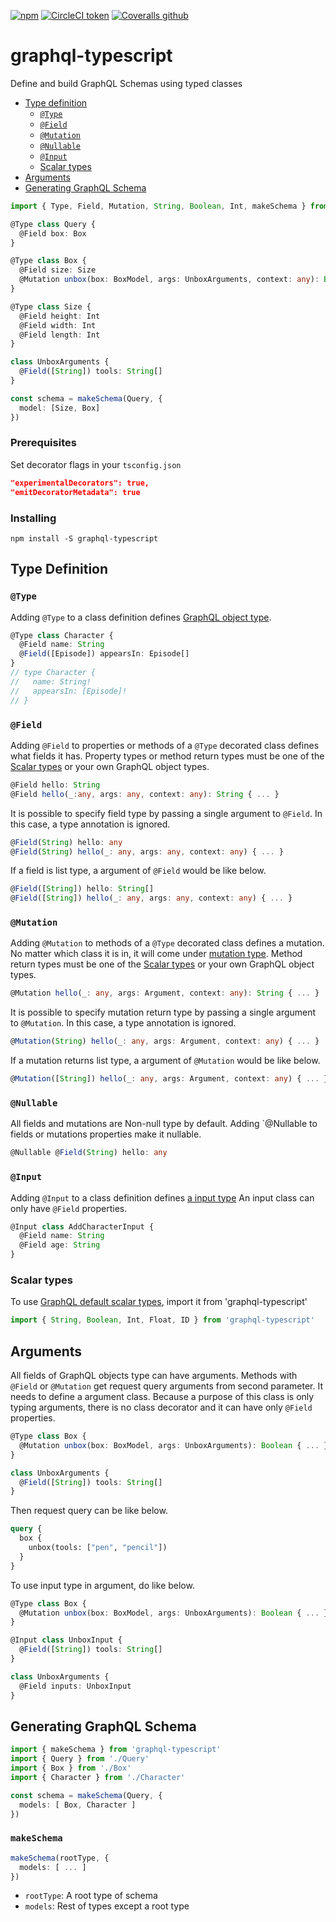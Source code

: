  [![npm](https://img.shields.io/npm/dt/graphql-typescript.svg?style=for-the-badge)](https://www.npmjs.com/package/graphql-typescript) [![CircleCI token](https://img.shields.io/circleci/token/13928c03d7e040db692e4a58e8a387a856d12fd7/project/github/vichyssoise/graphql-typescript/master.svg?style=for-the-badge)](https://circleci.com/gh/vichyssoise/graphql-typescript/tree/master) [![Coveralls github](https://img.shields.io/coveralls/github/vichyssoise/graphql-typescript/master.svg?style=for-the-badge)](https://coveralls.io/github/vichyssoise/graphql-typescript?branch=master)

# graphql-typescript

Define and build GraphQL Schemas using typed classes

- [Type definition](#type-definition)
  + [`@Type`](#@type)
  + [`@Field`](#@field)
  + [`@Mutation`](#@mutation)
  + [`@Nullable`](#@nullable)
  + [`@Input`](#@input)
  + [Scalar types](#scalar-types)
- [Arguments](#arguments)
- [Generating GraphQL Schema](#generating-graphql-schema)


```ts
import { Type, Field, Mutation, String, Boolean, Int, makeSchema } from 'graphql-typescript'

@Type class Query {
  @Field box: Box
}

@Type class Box {
  @Field size: Size
  @Mutation unbox(box: BoxModel, args: UnboxArguments, context: any): Boolean { ... }
}

@Type class Size {
  @Field height: Int
  @Field width: Int
  @Field length: Int
}

class UnboxArguments {
  @Field([String]) tools: String[]
}

const schema = makeSchema(Query, {
  model: [Size, Box]
})
```


### Prerequisites

Set decorator flags in your `tsconfig.json`

```json
"experimentalDecorators": true,
"emitDecoratorMetadata": true
```


### Installing

```
npm install -S graphql-typescript
```


## Type Definition

### `@Type`

Adding `@Type` to a class definition defines [GraphQL object type](http://graphql.org/learn/schema/#object-types-and-fields).

```ts
@Type class Character {
  @Field name: String
  @Field([Episode]) appearsIn: Episode[]
}
// type Character {
//   name: String!
//   appearsIn: [Episode]!
// }
```


### `@Field`

Adding `@Field` to properties or methods of a `@Type` decorated class defines what fields it has.
Property types or method return types must be one of the [Scalar types](#scalar-types) or your own GraphQL object types.

```ts
@Field hello: String
@Field hello(_:any, args: any, context: any): String { ... }
```

It is possible to specify field type by passing a single argument to `@Field`. In this case, a type annotation is ignored.

```ts
@Field(String) hello: any
@Field(String) hello(_: any, args: any, context: any) { ... }
```

If a field is list type, a argument of `@Field` would be like below.

```ts
@Field([String]) hello: String[]
@Field([String]) hello(_: any, args: any, context: any) { ... }
```


### `@Mutation`

Adding `@Mutation` to methods of a `@Type` decorated class defines a mutation. No matter which class it is in, it will come under [mutation type](http://graphql.org/learn/schema/#the-query-and-mutation-types).
Method return types must be one of the [Scalar types](#scalar-types) or your own GraphQL object types.

```ts
@Mutation hello(_: any, args: Argument, context: any): String { ... }
```

It is possible to specify mutation return type by passing a single argument to `@Mutation`. In this case, a type annotation is ignored.

```ts
@Mutation(String) hello(_: any, args: Argument, context: any) { ... }
```

If a mutation returns list type, a argument of `@Mutation` would be like below.

```ts
@Mutation([String]) hello(_: any, args: Argument, context: any) { ... }
```


### `@Nullable`

All fields and mutations are Non-null type by default.
Adding `@Nullable to fields or mutations properties make it nullable.

```ts
@Nullable @Field(String) hello: any
```


### `@Input`

Adding `@Input` to a class definition defines [a input type](http://graphql.org/learn/schema/#input-types)
An input class can only have `@Field` properties.

```ts
@Input class AddCharacterInput {
  @Field name: String
  @Field age: String
}
```


### Scalar types

To use [GraphQL default scalar types](http://graphql.org/learn/schema/#scalar-types), import it from 'graphql-typescript'

```ts
import { String, Boolean, Int, Float, ID } from 'graphql-typescript'
```

## Arguments

All fields of GraphQL objects type can have arguments. Methods with `@Field` or `@Mutation` get request query arguments from second parameter.
It needs to define a argument class. Because a purpose of this class is only typing arguments, there is no class decorator and it can have only `@Field` properties.

```ts
@Type class Box {
  @Mutation unbox(box: BoxModel, args: UnboxArguments): Boolean { ... }
}

class UnboxArguments {
  @Field([String]) tools: String[]
}
```

Then request query can be like below.

```graphql
query {
  box {
    unbox(tools: ["pen", "pencil"])
  }
}
```

To use input type in argument, do like below.

```ts
@Type class Box {
  @Mutation unbox(box: BoxModel, args: UnboxArguments): Boolean { ... }
}

@Input class UnboxInput {
  @Field([String]) tools: String[]
}

class UnboxArguments {
  @Field inputs: UnboxInput
}
```


## Generating GraphQL Schema

```ts
import { makeSchema } from 'graphql-typescript'
import { Query } from './Query'
import { Box } from './Box'
import { Character } from './Character'

const schema = makeSchema(Query, {
  models: [ Box, Character ]
})
```

### `makeSchema`

```ts
makeSchema(rootType, {
  models: [ ... ]
})
```

- `rootType`: A root type of schema
- `models`: Rest of types except a root type